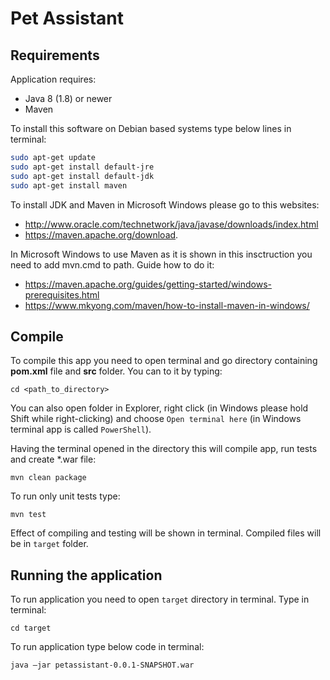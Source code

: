 # Pet Assistant

## Requirements

Application requires:
* Java 8 (1.8) or newer
* Maven

To install this software on Debian based systems type below lines in terminal:
```bash
sudo apt-get update
sudo apt-get install default-jre
sudo apt-get install default-jdk
sudo apt-get install maven
```

To install JDK and Maven in Microsoft Windows please go to this websites:
* http://www.oracle.com/technetwork/java/javase/downloads/index.html
* https://maven.apache.org/download.

In Microsoft Windows to use Maven as it is shown in this insctruction you need to add mvn.cmd to path. Guide how to do it:
* https://maven.apache.org/guides/getting-started/windows-prerequisites.html
* https://www.mkyong.com/maven/how-to-install-maven-in-windows/

## Compile

To compile this app you need to open terminal and go directory containing **pom.xml** file and **src** folder. You can to it by typing:
```
cd <path_to_directory>
```

You can also open folder in Explorer, right click (in Windows please hold Shift while right-clicking) and choose `Open terminal here` (in Windows terminal app is called `PowerShell`).

Having the terminal opened in the directory this will compile app, run tests and create *.war file:
```
mvn clean package
```

To run only unit tests type:
```
mvn test
```

Effect of compiling and testing will be shown in terminal. Compiled files will be in `target` folder.
## Running the application

To run application you need to open `target` directory in terminal. Type in terminal:
```
cd target
```

To run application type below code in terminal:
```
java –jar petassistant-0.0.1-SNAPSHOT.war
```